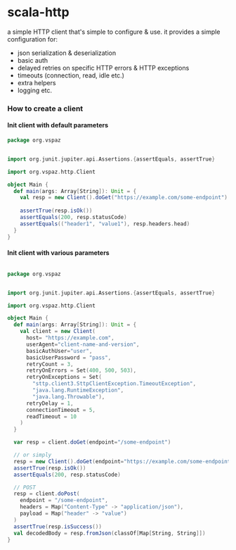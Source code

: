 # scala-http

a simple HTTP client that's simple to configure & use.
it provides a simple configuration for:
- json serialization & deserialization
- basic auth
- delayed retries on specific HTTP errors & HTTP exceptions
- timeouts (connection, read, idle etc.)
- extra helpers
- logging
etc.

### How to create a client

#### Init client with default parameters

```scala
package org.vspaz


import org.junit.jupiter.api.Assertions.{assertEquals, assertTrue}

import org.vspaz.http.Client

object Main {
  def main(args: Array[String]): Unit = {
    val resp = new Client().doGet("https://example.com/some-endpoint")
    
    assertTrue(resp.isOk())
    assertEquals(200, resp.statusCode)
    assertEquals(("header1", "value1"), resp.headers.head)
  }
}
```

#### Init client with various parameters

```scala

package org.vspaz


import org.junit.jupiter.api.Assertions.{assertEquals, assertTrue}

import org.vspaz.http.Client

object Main {
  def main(args: Array[String]): Unit = {
    val client = new Client(
      host= "https://example.com",
      userAgent="client-name-and-version",
      basicAuthUser="user",
      basicUserPassword = "pass",
      retryCount = 3,
      retryOnErrors = Set(400, 500, 503),
      retryOnExceptions = Set(
        "sttp.client3.SttpClientException.TimeoutException",
        "java.lang.RuntimeException",
        "java.lang.Throwable"),
      retryDelay = 1,
      connectionTimeout = 5,
      readTimeout = 10
    )
  }

  var resp = client.doGet(endpoint="/some-endpoint")

  // or simply
  resp = new Client().doGet(endpoint="https://example.com/some-endpoint")
  assertTrue(resp.isOk())
  assertEquals(200, resp.statusCode)

  // POST
  resp = client.doPost(
    endpoint = "/some-endpoint",
    headers = Map("Content-Type" -> "application/json"),
    payload = Map("header" -> "value")
  )
  assertTrue(resp.isSuccess())
  val decodedBody = resp.fromJson(classOf[Map[String, String]])
}
```